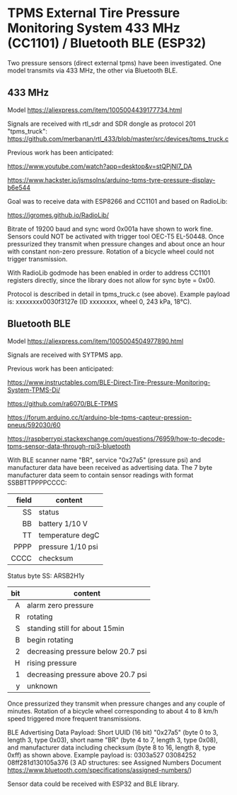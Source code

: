 # TPMS External Tire Pressure Monitoring System 433 MHz (CC1101) / Bluetooth BLE (ESP32)

Two pressure sensors (direct external tpms) have been investigated. One model transmits via 433 MHz, the other via Bluetooth BLE.

## 433 MHz
Model https://aliexpress.com/item/1005004439177734.html

Signals are received with rtl_sdr and SDR dongle as protocol 201 "tpms_truck":
https://github.com/merbanan/rtl_433/blob/master/src/devices/tpms_truck.c

Previous work has been anticipated:

https://www.youtube.com/watch?app=desktop&v=stQPjNI7_DA

https://www.hackster.io/jsmsolns/arduino-tpms-tyre-pressure-display-b6e544

Goal was to receive data with ESP8266 and CC1101 and based on RadioLib:

https://jgromes.github.io/RadioLib/

Bitrate of 19200 baud and sync word 0x001a have shown to work fine. Sensors could NOT be activated with trigger tool OEC-T5 EL-50448. Once pressurized they transmit when pressure changes and about once an hour with constant non-zero pressure. Rotation of a bicycle wheel could not trigger transmission.

With RadioLib godmode has been enabled in order to address CC1101 registers directly, since the library does not allow for sync byte = 0x00.

Protocol is described in detail in tpms_truck.c (see above). Example payload is: xxxxxxxx0030f3127e (ID xxxxxxxx, wheel 0, 243 kPa, 18°C).

## Bluetooth BLE
Model https://aliexpress.com/item/1005004504977890.html

Signals are received with SYTPMS app.

Previous work has been anticipated:

https://www.instructables.com/BLE-Direct-Tire-Pressure-Monitoring-System-TPMS-Di/

https://github.com/ra6070/BLE-TPMS

https://forum.arduino.cc/t/arduino-ble-tpms-capteur-pression-pneus/592030/60

https://raspberrypi.stackexchange.com/questions/76959/how-to-decode-tpms-sensor-data-through-rpi3-bluetooth

With BLE scanner name "BR", service "0x27a5" (pressure psi) and manufacturer data have been received as advertising data. The 7 byte manufacturer data seem to contain sensor readings with format SSBBTTPPPPCCCC:

|field|content|
|---:|-------|
|SS|status|
|BB|battery 1/10 V|
|TT|temperature degC|
|PPPP|pressure 1/10 psi|
|CCCC|checksum|

Status byte SS: ARSB2H1y

|bit|content|
|--:|-------|
|A|alarm zero pressure|
|R|rotating|
|S|standing still for about 15min|
|B|begin rotating|
|2|decreasing pressure below 20.7 psi|
|H|rising pressure|
|1|decreasing pressure above 20.7 psi|
|y|unknown|

Once pressurized they transmit when pressure changes and any couple of minutes. Rotation of a bicycle wheel corresponding to about 4 to 8 km/h speed triggered more frequent transmissions.

BLE Advertising Data Payload: Short UUID (16 bit) "0x27a5" (byte 0 to 3, length 3, type 0x03), short name "BR" (byte 4 to 7, length 3, type 0x08), and manufacturer data including checksum (byte 8 to 16, length 8, type 0xff) as shown above. Example payload is: 0303a527 03084252 08ff281d130105a376 (3 AD structures: see Assigned Numbers Document https://www.bluetooth.com/specifications/assigned-numbers/)

Sensor data could be received with ESP32 and BLE library.
